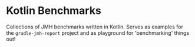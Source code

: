 # Kotlin Benchmarks

Collections of JMH benchmarks written in Kotlin. Serves as examples for the `gradle-jmh-report` project and as playground for 'benchmarking' things out!  